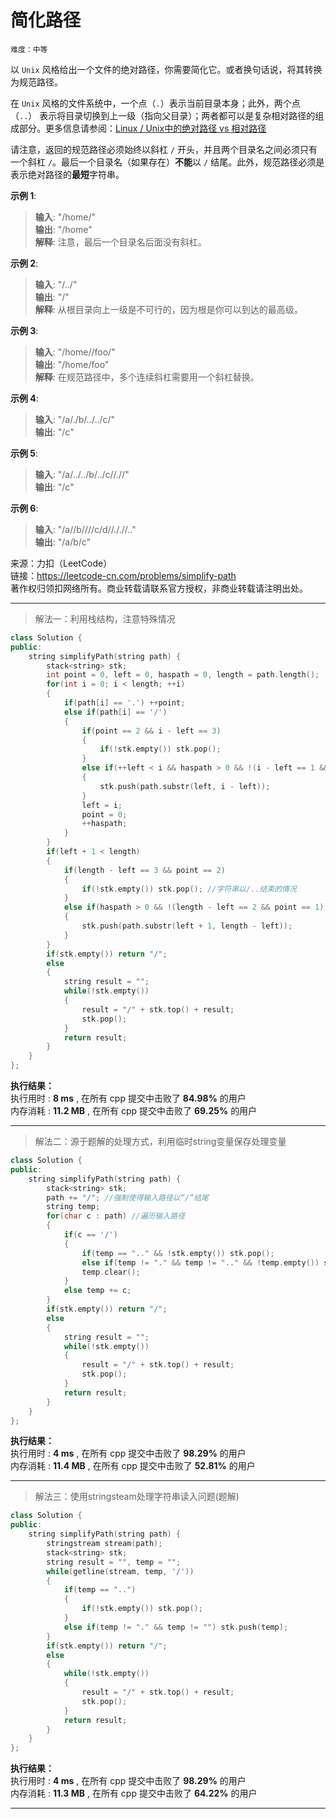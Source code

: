 # 简化路径 #  
`难度：中等` 

以 `Unix` 风格给出一个文件的绝对路径，你需要简化它。或者换句话说，将其转换为规范路径。  

在 `Unix` 风格的文件系统中，一个点（`.`）表示当前目录本身；此外，两个点 （`..`） 表示将目录切换到上一级（指向父目录）；两者都可以是复杂相对路径的组成部分。更多信息请参阅：[Linux / Unix中的绝对路径 vs 相对路径](https://blog.csdn.net/u011327334/article/details/50355600)  

请注意，返回的规范路径必须始终以斜杠 `/` 开头，并且两个目录名之间必须只有一个斜杠 `/`。最后一个目录名（如果存在）**不能**以 `/` 结尾。此外，规范路径必须是表示绝对路径的**最短**字符串。   

**示例 1**:   
>**输入**: "/home/"  
>**输出**: "/home"  
>**解释**: 注意，最后一个目录名后面没有斜杠。  

**示例 2**:   
>**输入**: "/../"  
>**输出**: "/"  
>**解释**: 从根目录向上一级是不可行的，因为根是你可以到达的最高级。  

**示例 3**:   
>**输入**: "/home//foo/"  
>**输出**: "/home/foo"  
>**解释**: 在规范路径中，多个连续斜杠需要用一个斜杠替换。  

**示例 4**:   
>**输入**: "/a/./b/../../c/"  
>**输出**: "/c"  

**示例 5**:   
>**输入**: "/a/../../b/../c//.//"  
>**输出**: "/c"  

**示例 6**:   
>**输入**: "/a//b////c/d//././/.."  
>**输出**: "/a/b/c"  

来源：力扣（LeetCode）  
链接：https://leetcode-cn.com/problems/simplify-path  
著作权归领扣网络所有。商业转载请联系官方授权，非商业转载请注明出处。  

---  
>解法一：利用栈结构，注意特殊情况  

```C++
class Solution {
public:
    string simplifyPath(string path) {
        stack<string> stk;
        int point = 0, left = 0, haspath = 0, length = path.length();
        for(int i = 0; i < length; ++i)
        {
            if(path[i] == '.') ++point;
            else if(path[i] == '/')
            {
                if(point == 2 && i - left == 3)
                {
                    if(!stk.empty()) stk.pop();
                }
                else if(++left < i && haspath > 0 && !(i - left == 1 && point == 1))
                {
                    stk.push(path.substr(left, i - left));
                }
                left = i;
                point = 0;
                ++haspath;
            }
        }
        if(left + 1 < length)
        {
            if(length - left == 3 && point == 2)
            {
                if(!stk.empty()) stk.pop(); //字符串以/..结束的情况
            }
            else if(haspath > 0 && !(length - left == 2 && point == 1)) //排除字符串以/.结束的情况
            {
                stk.push(path.substr(left + 1, length - left));
            }
        }
        if(stk.empty()) return "/";
        else
        {
            string result = "";
            while(!stk.empty())
            {
                result = "/" + stk.top() + result;
                stk.pop();
            }
            return result;
        }
    }
};
```  

**执行结果：**  
执行用时 : **8 ms** , 在所有 cpp 提交中击败了 **84.98%** 的用户  
内存消耗 : **11.2 MB** , 在所有 cpp 提交中击败了 **69.25%** 的用户  

---  
>解法二：源于题解的处理方式，利用临时string变量保存处理变量  

```C++
class Solution {
public:
    string simplifyPath(string path) {
        stack<string> stk;
        path += "/"; //强制使得输入路径以“/”结尾
        string temp;
        for(char c : path) //遍历输入路径
        {
            if(c == '/')
            {
                if(temp == ".." && !stk.empty()) stk.pop();
                else if(temp != "." && temp != ".." && !temp.empty()) stk.push(temp);
                temp.clear();
            }
            else temp += c;
        }
        if(stk.empty()) return "/";
        else
        {
            string result = "";
            while(!stk.empty())
            {
                result = "/" + stk.top() + result;
                stk.pop();
            }
            return result;
        }
    }
};
```  

**执行结果：**  
执行用时 : **4 ms** , 在所有 cpp 提交中击败了 **98.29%** 的用户  
内存消耗 : **11.4 MB** , 在所有 cpp 提交中击败了 **52.81%** 的用户  

---  
>解法三：使用stringsteam处理字符串读入问题(题解)  

```C++
class Solution {
public:
    string simplifyPath(string path) {
        stringstream stream(path);
        stack<string> stk;
        string result = "", temp = "";
        while(getline(stream, temp, '/'))
        {
            if(temp == "..")
            {
                if(!stk.empty()) stk.pop();
            }
            else if(temp != "." && temp != "") stk.push(temp);
        }
        if(stk.empty()) return "/";
        else
        {
            while(!stk.empty())
            {
                result = "/" + stk.top() + result;
                stk.pop();
            }
            return result;
        }
    }
};
```  

**执行结果：**  
执行用时 : **4 ms** , 在所有 cpp 提交中击败了 **98.29%** 的用户  
内存消耗 : **11.3 MB** , 在所有 cpp 提交中击败了 **64.22%** 的用户  

---  